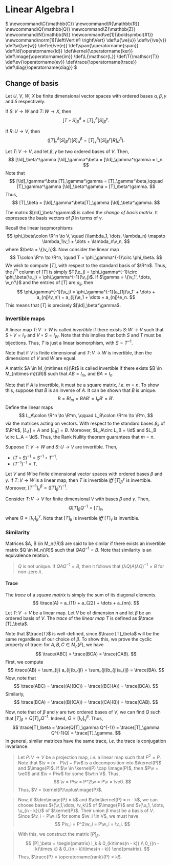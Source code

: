 # Linear Algebra I

$
\newcommand\C{\mathbb{C}}
\newcommand\R{\mathbb{R}}
\newcommand\Q{\mathbb{Q}}
\newcommand\Z{\mathbb{Z}}
\newcommand\N{\mathbb{N}}
\newcommand\ve[1]{\boldsymbol{#1}}
\newcommand\norm[1]{\left\Vert #1 \right\Vert}
\def\u{\ve{u}}
\def\v{\ve{v}}
\def\w{\ve{w}}
\def\e{\ve{e}}
\def\span{\operatorname{span}}
\def\Id{\operatorname{Id}}
\def\kernel{\operatorname{ker}}
\def\image{\operatorname{im}}
\def\L{\mathscr{L}}
\def\T{\mathscr{T}}
\def\ev{\operatorname{ev}}
\def\trace{\operatorname{trace}}
\def\diag{\operatorname{diag}}
$

## Change of basis
Let $U$, $V$, $W$, $X$ be finite dimensional vector spaces with ordered bases $\alpha, \beta, \gamma$ and $\delta$ respectively.

If $S\colon V \to W$ and $T\colon W \to X$, then
$$ [T\circ S]_\beta^\delta = [T]_\gamma^\delta [S]_\beta^\gamma. $$

If $R\colon U \to V$, then
$$ ([T]_\gamma^\delta [S]_\beta^\gamma) [R]_\alpha^\beta = [T]_\gamma^\delta ([S]_\beta^\gamma [R]_\alpha^\beta). $$

Let $T\colon V \to V$, and let $\beta, \gamma$ be two ordered bases of $V$. Then,
$$ [\Id]_\beta^\gamma [\Id]_\gamma^\beta = [\Id]_\gamma^\gamma = I_n. $$
Note that 
$$ [\Id]_\gamma^\beta [T]_\gamma^\gamma = [T]_\gamma^\beta,\qquad [T]_\gamma^\gamma [\Id]_\beta^\gamma = [T]_\beta^\gamma. $$
Thus,
$$ [T]_\beta = [\Id]_\gamma^\beta[T]_\gamma [\Id]_\beta^\gamma. $$

The matrix $[\Id]_\beta^\gamma$ is called the *change of basis matrix*. It expresses the basis vectors of $\beta$ in terms of $\gamma$.

Recall the linear isopmorphisms
$$ \phi_\beta\colon \R^n \to V, \quad (\lambda_1, \dots, \lambda_n) \mapsto \lambda_1\v_1 + \dots + \lambda_n\v_n, $$
where $\beta = \{\v_i\}$.
Now consider the linear map
$$ T\colon \R^n \to \R^n, \quad T = \phi_\gamma^{-1}\circ \phi_\beta. $$
We wish to compute $[T]$, with respect to the standard basis of $\R^n$. Thus, the $j^\text{th}$ column of $[T]$ is simply $T(\e_j) = \phi_\gamma^{-1}\circ \phi_\beta(\e_j) = \phi_\gamma^{-1}(\v_j)$.
If $\gamma = \{\v_1', \dots, \v_n'\}$ and the entries of $[T]$ are $a_{ij}$, then
$$ \phi_\gamma^{-1}(\v_j) = \phi_\gamma^{-1}(a_{1j}\v_1' + \dots + a_{nj}\v_n') = a_{ij}\e_1 + \dots + a_{nj}\e_n. $$
This means that $[T]$ is precisely $[\Id]_\beta^\gamma$.

### Invertible maps
A linear map $T\colon V \to W$ is called *invertible* if there exists $S\colon W \to V$ such that $S\circ V = I_V$ and $V\circ S = I_W$.
Note that this implies that both $S$ and $T$ must be bijections.
Thus, $T$ is just a linear isomorphism, with $S = T^{-1}$.

Note that if $V$ is finite dimensional and $T\colon V \to W$ is invertible, then the dimensions of $V$ and $W$ are equal.

A matrix $A \in M_{m\times n}(\R)$ is called invertible if there exists $B \in M_{n\times m}(\R)$ such that $AB = I_m$, and $BA = I_n$.

Note that if $A$ is invertible, it must be a square matrix, *i.e.* $m = n$.
To show this, suppose that $B$ is an inverse of $A$. It can be shown that $B$ is unique.
$$ B = BI_m = BAB' = I_nB' = B'. $$
Define the linear maps
$$ L_A\colon \R^n \to \R^m, \qquad L_B\colon \R^m \to \R^n, $$
via the matrices acting on vectors. With respect to the standard bases $\beta_k$ of $\R^k$, $[L_A] = A$ and $[L_B] = B$. Moreover, $L_A\circ L_B = \Id$ and $L_B \circ L_A = \Id$. Thus, the Rank Nullity theorem guarantees that $m = n$.

Suppose $T\colon V\to W$ and $S\colon U \to V$ are invertible. Then, 

- $(T\circ S)^{-1} = S^{-1}\circ T^{-1}$.
- $(T^{-1})^{-1} = T$.

Let $V$ and $W$ be finite dimensional vector spaces with ordered bases $\beta$ and $\gamma$. If $T\colon V \to W$ is a linear map, then $T$ is invertible *iff* $[T]_\beta^\gamma$ is invertible. Moreover, $[T^{-1}]_\gamma^\beta = ([T]_\beta^\gamma)^{-1}$.

Consider $T\colon V\to V$ for finite dimensional $V$ with bases $\beta$ and $\gamma$. Then,
$$ Q [T]_\beta Q^{-1} = [T]_\gamma, $$
where $Q = [I_V]_\beta^\gamma$. Note that $[T]_\beta$ is invertible *iff* $[T]_\gamma$ is invertible.

### Similarity
Matrices $A, B \in M_n(\R)$ are said to be similar if there exists an invertible matrix $Q \in M_n(\R)$ such that $Q A Q^{-1} = B$.
Note that similarity is an equivalence relation.

> $Q$ is not unique. If $QAQ^{-1} = B$, then it follows that $(\lambda Q)A(\lambda Q)^{-1} = B$ for non-zero $\lambda$.

#### Trace
The *trace* of a *square matrix* is simply the sum of its diagonal elements. $$ \trace(A) = a_{11} + a_{22} + \dots + a_{nn}. $$

Let $T\colon V \to V$ be a linear map. Let $V$ be of dimension $n$ and let $\beta$ be an ordered basis of $V$. The *trace* of the *linear map* $T$ is defined as $\trace [T]_\beta$.

Note that $\trace{T}$ is well-defined, since $\trace [T]_\beta$ will be the same regardless of our choice of $\beta$. To show this, we prove the cyclic property of trace: for $A, B, C \in M_n(F)$, we have
$$ \trace(ABC) = \trace(BCA) = \trace(CAB). $$
First, we compute
$$ \trace(AB) = \sum_{ij} a_{ij}b_{ji} = 
	\sum_{ji}b_{ji}a_{ij} = \trace(BA). $$
Now, note that
$$ \trace(ABC) = \trace((A)(BC)) = \trace((BC)(A)) = \trace(BCA). $$
Similarly,
$$ \trace(BCA) = \trace((B)(CA)) = \trace((CA)(B)) = \trace(CAB). $$

Now, note that of $\beta$ and $\gamma$ are two ordered bases of $V$, we can find $Q$ such that $[T]_\beta = Q [T]_\gamma Q^{-1}$. Indeed, $Q = [I_V]_\gamma^\beta$. Thus,
$$ \trace[T]_\beta = \trace(Q[T]_\gamma Q^{-1}) = \trace([T]_\gamma Q^{-1}Q) = \trace[T]_\gamma. $$
In general, similar matrices have the same trace, *i.e.* the trace is conjugation invariance.

> Let $P\colon V\to V$ be a projection map, *i.e.* a linear map such that $P^2 = P$. Note that $\v = (v - P\v) + P\v$ is a decomposition into $\kernel(P)$ and $\image(P)$. If $\v \in \kernel(P) \cap \image(P)$, then $P\v = \ve0$ and $\v = P\w$ for some $\w\in V$. Thus,
$$ \v = P\w = P^2\w = P\v = \ve0. $$
Thus, $V = \kernel{P}\oplus\image{P}$.

> Now, if $\dim\image{P} = k$ and $\dim\kernel{P} = n - k$, we can choose bases $\{\v_1,\dots, \v_k\}$ of $\image{P}$ and $\{\u_1, \dots, \u_{n - k}\}$ of $\kernel{P}$. Their union $\beta$ must be a basis of $V$.
Since $\v_i = P\w_i$ for some $\w_i \in V$, we must have
$$ P\v_i = P^2\w_i = P\w_i = \v_i. $$

> With this, we construct the matrix $[P]_\beta$.
$$ [P]_\beta = \begin{pmatrix} I_k & 0_{k\times(n - k)} \\ 0_{(n - k)\times k} & 0_{(n - k)\times(n - k)}
\end{pmatrix}. $$
Thus, $\trace{P} = \operatorname{rank}{P} = k$.